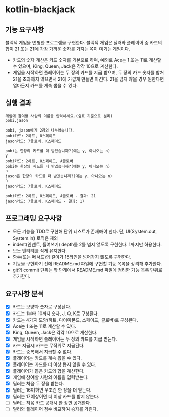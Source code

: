 # kotlin-blackjack

## 기능 요구사항
블랙잭 게임을 변형한 프로그램을 구현한다. 블랙잭 게임은 딜러와 플레이어 중 카드의 합이 21 또는 21에 가장 가까운 숫자를 가지는 쪽이 이기는 게임이다.
- 카드의 숫자 계산은 카드 숫자를 기본으로 하며, 예외로 Ace는 1 또는 11로 계산할 수 있으며, King, Queen, Jack은 각각 10으로 계산한다.
- 게임을 시작하면 플레이어는 두 장의 카드를 지급 받으며, 두 장의 카드 숫자를 합쳐 21을 초과하지 않으면서 21에 가깝게 만들면 이긴다. 21을 넘지 않을 경우 원한다면 얼마든지 카드를 계속 뽑을 수 있다.

## 실행 결과
```
게임에 참여할 사람의 이름을 입력하세요.(쉼표 기준으로 분리)
pobi,jason

pobi, jason에게 2장의 나누었습니다.
pobi카드: 2하트, 8스페이드
jason카드: 7클로버, K스페이드

pobi는 한장의 카드를 더 받겠습니까?(예는 y, 아니오는 n)
y
pobi카드: 2하트, 8스페이드, A클로버
pobi는 한장의 카드를 더 받겠습니까?(예는 y, 아니오는 n)
n
jason은 한장의 카드를 더 받겠습니까?(예는 y, 아니오는 n)
n
jason카드: 7클로버, K스페이드

pobi카드: 2하트, 8스페이드, A클로버 - 결과: 21
jason카드: 7클로버, K스페이드 - 결과: 17
```

## 프로그래밍 요구사항
- 모든 기능을 TDD로 구현해 단위 테스트가 존재해야 한다. 단, UI(System.out, System.in) 로직은 제외
- indent(인덴트, 들여쓰기) depth를 2를 넘지 않도록 구현한다. 1까지만 허용한다.
- 모든 엔티티를 작게 유지한다.
- 함수(또는 메서드)의 길이가 15라인을 넘어가지 않도록 구현한다.
- 기능을 구현하기 전에 README.md 파일에 구현할 기능 목록을 정리해 추가한다.
- git의 commit 단위는 앞 단계에서 README.md 파일에 정리한 기능 목록 단위로 추가한다.

## 요구사항 분석
- [x] 카드는 모양과 숫자로 구성된다.
- [x] 카드는 1부터 10까지 숫자, J, Q, K로 구성된다.
- [x] 카드는 4가지 모양(하트, 다이아몬드, 스페이드, 클로버)로 구성된다.
- [x] Ace는 1 또는 11로 계산할 수 있다.
- [x] King, Queen, Jack은 각각 10으로 계산한다.
- [x] 게임을 시작하면 플레이어는 두 장의 카드를 지급 받는다.
- [x] 카드 지급시 카드는 무작위로 지급된다.
- [x] 카드는 중복해서 지급할 수 없다.
- [x] 플레이어는 카드를 계속 뽑을 수 있다.
- [x] 플레이어는 카드를 더 이상 뽑지 않을 수 있다.
- [x] 플레이어가 뽑은 카드의 합을 계산한다.
- [x] 게임에 참여할 사람의 이름을 입력받는다.
- [x] 딜러는 처음 두 장을 받는다.
- [x] 딜러는 16이하면 무조건 한 장을 더 받는다.
- [x] 딜러는 17이상이면 더 이상 카드를 받지 않는다.
- [ ] 딜러는 처음 카드 공개시 한 장만 공개한다.
- [ ] 딜러와 플레이어 점수 비교하여 승자를 가린다.